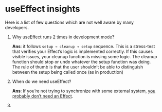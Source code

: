 # useEffect insights

Here is a list of few questions which are not well aware by many developers.

1. Why useEffect runs 2 times in development mode?

   **Ans**: it follows `setup → cleanup → setup` sequence.  This is a stress-test that verifies your Effect’s logic is implemented correctly. If this causes visible issues, your cleanup function is missing some logic. The cleanup function should stop or undo whatever the setup function was doing.
   The rule of thumb is that the user shouldn’t be able to distinguish between the setup being called once (as in production)

2. When do we need useEffect?

      **Ans**: If you’re not trying to synchronize with some external system, <u>you probably don’t need an Effect</u>.

3. 
